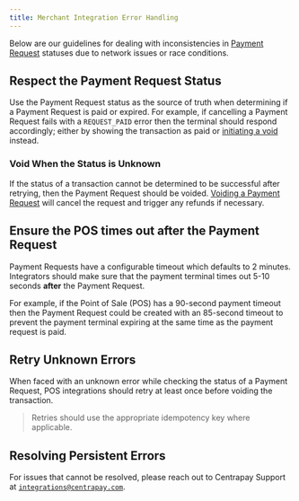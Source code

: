 ```yaml
---
title: Merchant Integration Error Handling
---
```


Below are our guidelines for dealing with inconsistencies in [Payment Request](https://docs.centrapay.com/api/payment-requests#payment-request) statuses due to network issues or race conditions.

## Respect the Payment Request Status

Use the Payment Request status as the source of truth when determining if a Payment Request is paid or expired. For example, if cancelling a Payment Request fails with a `REQUEST_PAID` error then the terminal should respond accordingly; either by showing the transaction as paid or [initiating a void](https://docs.centrapay.com/api/payment-requests#void-a-payment-request-experimental) instead.

### Void When the Status is Unknown

If the status of a transaction cannot be determined to be successful after retrying, then the Payment Request should be voided. [Voiding a Payment Request](https://docs.centrapay.com/api/payment-requests#void) will cancel the request and trigger any refunds if necessary.

## Ensure the POS times out after the Payment Request

Payment Requests have a configurable timeout which defaults to 2 minutes. Integrators should make sure that the payment terminal times out 5-10 seconds **after** the Payment Request.

For example, if the Point of Sale (POS) has a 90-second payment timeout then the Payment Request could be created with an 85-second timeout to prevent the payment terminal expiring at the same time as the payment request is paid.

## Retry Unknown Errors

When faced with an unknown error while checking the status of a Payment Request, POS integrations should retry at least once before voiding the transaction.

> Retries should use the appropriate idempotency key where applicable.

## Resolving Persistent Errors

For issues that cannot be resolved, please reach out to Centrapay Support at [`integrations@centrapay.com`](mailto:integrations@centrapay.com).
